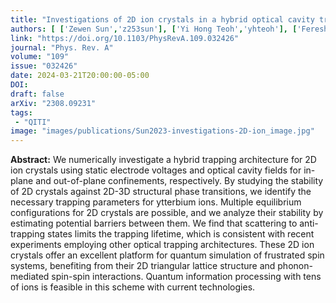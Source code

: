 ```yaml
---
title: "Investigations of 2D ion crystals in a hybrid optical cavity trap for quantum information processing"
authors: [ ['Zewen Sun','z253sun'], ['Yi Hong Teoh','yhteoh'], ['Fereshteh Rajabi','f3rajabi'],['Rajibul Islam', 'krislam']]
link: "https://doi.org/10.1103/PhysRevA.109.032426"
journal: "Phys. Rev. A"
volume: "109"
issue: "032426"
date: 2024-03-21T20:00:00-05:00
DOI: 
draft: false
arXiv: "2308.09231"
tags:
 - "QITI" 
image: "images/publications/Sun2023-investigations-2D-ion_image.jpg"
---
```


**Abstract:** We numerically investigate a hybrid trapping architecture for 2D ion crystals using static electrode voltages and
 optical cavity fields for in-plane and out-of-plane confinements, respectively. By studying the stability of 2D crystals against
 2D-3D structural phase transitions, we identify the necessary trapping parameters for ytterbium ions. Multiple equilibrium 
 configurations for 2D crystals are possible, and we analyze their stability by estimating potential barriers between them. 
 We find that scattering to anti-trapping states limits the trapping lifetime, which is consistent with recent experiments employing
 other optical trapping architectures. These 2D ion crystals offer an excellent platform for quantum simulation of frustrated spin systems,
 benefiting from their 2D triangular lattice structure and phonon-mediated spin-spin interactions. Quantum information processing with tens
 of ions is feasible in this scheme with current technologies.